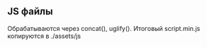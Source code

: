 ## JS файлы

Обрабатываются через concat(), uglify().
Итоговый script.min.js копируются в ./assets/js
